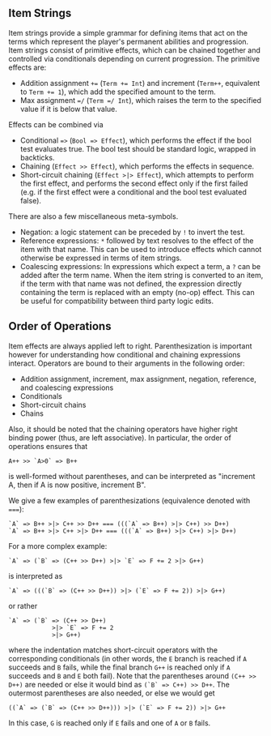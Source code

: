 ## Item Strings

Item strings provide a simple grammar for defining items that act on the terms which represent the player's permanent abilities and progression. Item strings consist of primitive effects, which can be chained together and controlled via conditionals depending on current progression. The primitive effects are:
- Addition assignment `+=` (`Term += Int`) and increment (`Term++`, equivalent to `Term += 1`), which add the specified amount to the term.
- Max assignment `=/` (`Term =/ Int`), which raises the term to the specified value if it is below that value.

Effects can be combined via 
- Conditional `=>` (`Bool => Effect`), which performs the effect if the bool test evaluates true. The bool test should be standard logic, wrapped in backticks.
- Chaining (`Effect >> Effect`), which performs the effects in sequence.
- Short-circuit chaining (`Effect >|> Effect`), which attempts to perform the first effect, and performs the second effect only if the first failed (e.g. if the first effect were a conditional and the bool test evaluated false).

There are also a few miscellaneous meta-symbols.
- Negation: a logic statement can be preceded by `!` to invert the test.
- Reference expressions: `*` followed by text resolves to the effect of the item with that name. This can be used to introduce effects which cannot otherwise be expressed in terms of item strings.
- Coalescing expressions: In expressions which expect a term, a `?` can be added after the term name. When the item string is converted to an item, if the term with that name was not defined, the expression directly containing the term is replaced with an empty (no-op) effect. This can be useful for compatibility between third party logic edits.

## Order of Operations

Item effects are always applied left to right. Parenthesization is important however for understanding how conditional and chaining expressions interact. Operators are bound to their arguments in the following order:

- Addition assignment, increment, max assignment, negation, reference, and coalescing expressions
- Conditionals
- Short-circuit chains
- Chains

Also, it should be noted that the chaining operators have higher right binding power (thus, are left associative). In particular, the order of operations ensures that
```
A++ >> `A>0` => B++
```
is well-formed without parentheses, and can be interpreted as "increment A, then if A is now positive, increment B".

We give a few examples of parenthesizations (equivalence denoted with `===`):
```
`A` => B++ >|> C++ >> D++ === (((`A` => B++) >|> C++) >> D++)
`A` => B++ >|> C++ >|> D++ === (((`A` => B++) >|> C++) >|> D++)
```
For a more complex example:
```
`A` => (`B` => (C++ >> D++) >|> `E` => F += 2 >|> G++)
```
is interpreted as
```
`A` => (((`B` => (C++ >> D++)) >|> (`E` => F += 2)) >|> G++)
```
or rather
```
`A` => (`B` => (C++ >> D++) 
            >|> `E` => F += 2 
            >|> G++)
```
where the indentation matches short-circuit operators with the corresponding conditionals (in other words, the `E` branch is reached if `A` succeeds and `B` fails, while the final branch `G++` is reached only if `A` succeeds and `B` and `E` both fail). Note that the parentheses around `(C++ >> D++)` are needed or else it would bind as ``(`B` => C++) >> D++``. The outermost parentheses are also needed, or else we would get
```
((`A` => (`B` => (C++ >> D++))) >|> (`E` => F += 2)) >|> G++
```
In this case, `G` is reached only if `E` fails and one of `A` or `B` fails.